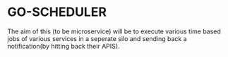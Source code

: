 # GO-SCHEDULER

The aim of this (to be microservice) will be to execute various time based jobs of various services in a seperate silo and sending back a notification(by hitting back their APIS).

